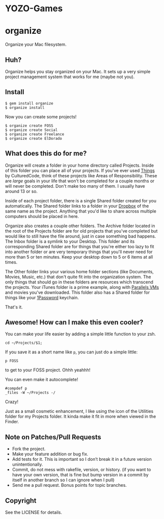 # YOZO-Games

organize
========

Organize your Mac filesystem.

Huh?
----

Organize helps you stay organized on your Mac. It sets up a very simple project
management system that works for me (maybe not you).

Install
-------

    $ gem install organize
    $ organize install

Now you can create some projects!

    $ organize create FOSS
    $ organize create Social
    $ organize create Freelance
    $ organize create ElDorado

What does this do for me?
-------------------------

Organize will create a folder in your home directory called Projects. Inside of
this folder you can place all of your projects. If you've ever used
[Things](http://culturedcode.com/things/) by CulturedCode, think of these
projects like Areas of Responsibility. These are *large* goals in your life that
won't be completed for a couple months or will never be completed. Don't make
too many of them. I usually have around 13 or so.

Inside of each project folder, there is a single Shared folder created for you
automatically. The Shared folder links to a folder in your
[Dropbox](http://www.dropbox.com/) of the same name as the project. Anything
that you'd like to share across multiple computers should be placed in here.

Organize also creates a couple other folders. The Archive folder located in the
root of the Projects folder are for old projects that you've completed but would
like to still have the file around, just in case something bad happens. The
Inbox folder is a symlink to your Desktop. This folder and its corresponding
Shared folder are for things that you're either too lazy to fit into another
folder or are very temporary things that you'll never need for more than 5 or
ten minutes. Keep your desktop down to 5 or 6 items at all times.

The Other folder links your various home folder sections (like Documents,
Movies, Music, etc.) that don't quite fit into the organization system. The only
things that should go in these folders are resources which transcend the
projects. Your iTunes folder is a prime example, along with [Parallels
VMs](http://www.parallels.com/products/desktop/) and movies you've downloaded.
This folder also has a Shared folder for things like your
[1Password](http://agilewebsolutions.com/products/1Password) keychain.

That's it.

Awesome! How can I make this even cooler?
-----------------------------------------

You can make your life easier by adding a simple little function to your zsh.

    cd ~/Projects/$1;

If you save it as a short name like `p`, you can just do a simple little:

    p FOSS

to get to your FOSS project. Ohhh yeahhh!

You can even make it autocomplete!

    #compdef p
    _files -W ~/Projects -/

Crazy!

Just as a small cosmetic enhancement, I like using the icon of the Utilities
folder for my Projects folder. It kinda make it fit in more when viewed in the
Finder.

Note on Patches/Pull Requests
-----------------------------

 * Fork the project.
 * Make your feature addition or bug fix.
 * Add tests for it. This is important so I don’t break it in a future version unintentionally.
 * Commit, do not mess with rakefile, version, or history. (if you want to have your own version, that is fine but bump version in a commit by itself in another branch so I can ignore when I pull)
 * Send me a pull request. Bonus points for topic branches.

Copyright
---------

See the LICENSE for details.
